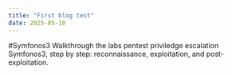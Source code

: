 ```yaml
---
title: "First blog test"
date: 2025-05-10
---
```

#Symfonos3
Walkthrough the labs pentest priviledge escalation Symfonos3, step by step: reconnaissance, exploitation, and post-exploitation. 
